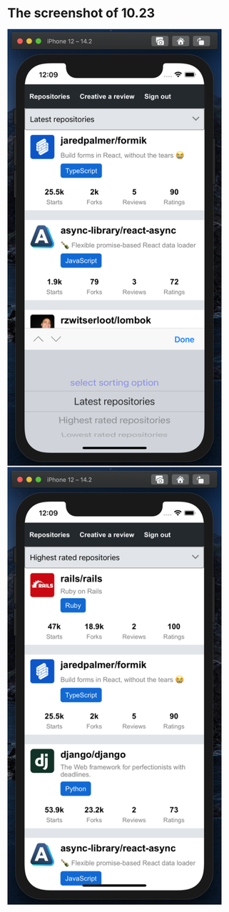 # The screenshot of 10.23
 <img src = "Screenshot.10.23-01.png" width = "480">
 <img src = "Screenshot.10.23-02.png" width = "480">

